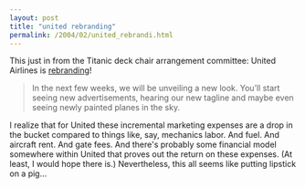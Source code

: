```yaml
---
layout: post
title: "united rebranding"
permalink: /2004/02/united_rebrandi.html
---
```


<p>This just in from the Titanic deck chair arrangement committee:  United Airlines is <a href="http://www.unitedrhapsody.com/">rebranding</a>!</p>

<blockquote>In the next few weeks, we will be unveiling a new look.
You&rsquo;ll start seeing new advertisements, hearing our new tagline and maybe even seeing newly painted planes in the sky.</blockquote>

<p>I realize that for United these incremental marketing expenses are a drop in the bucket compared to things like, say, mechanics labor.  And fuel.  And aircraft rent.  And gate fees.  And there's probably some financial model somewhere within United that proves out the return on these expenses.  (At least, I would hope there is.)  Nevertheless, this all seems like putting lipstick on a pig...</p>


